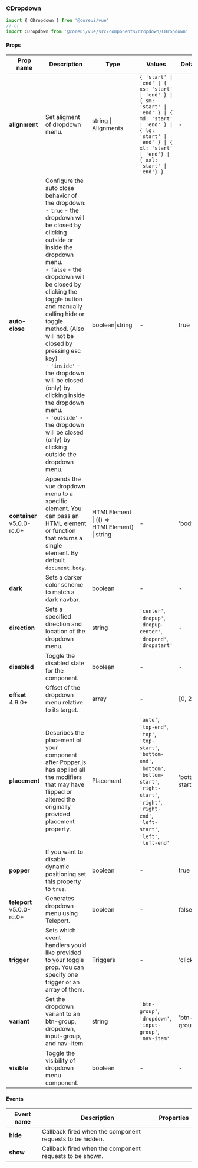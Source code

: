 ### CDropdown

```jsx
import { CDropdown } from '@coreui/vue'
// or
import CDropdown from '@coreui/vue/src/components/dropdown/CDropdown'
```

#### Props

| Prop name                                                            | Description                                                                                                                                                                                                                                                                                                                                                                                                                                                                                              | Type                                         | Values                                                                                                                                                                                        | Default        |
| -------------------------------------------------------------------- | -------------------------------------------------------------------------------------------------------------------------------------------------------------------------------------------------------------------------------------------------------------------------------------------------------------------------------------------------------------------------------------------------------------------------------------------------------------------------------------------------------- | -------------------------------------------- | --------------------------------------------------------------------------------------------------------------------------------------------------------------------------------------------- | -------------- |
| **alignment**                                                        | Set aligment of dropdown menu.                                                                                                                                                                                                                                                                                                                                                                                                                                                                           | string \| Alignments                         | `{ 'start' \| 'end' \| { xs: 'start' \| 'end' } \| { sm: 'start' \| 'end' } \| { md: 'start' \| 'end' } \| { lg: 'start' \| 'end' } \| { xl: 'start' \| 'end'} \| { xxl: 'start' \| 'end'} }` | -              |
| **auto-close**                                                       | Configure the auto close behavior of the dropdown:<br>- `true` - the dropdown will be closed by clicking outside or inside the dropdown menu.<br>- `false` - the dropdown will be closed by clicking the toggle button and manually calling hide or toggle method. (Also will not be closed by pressing esc key)<br>- `'inside'` - the dropdown will be closed (only) by clicking inside the dropdown menu.<br>- `'outside'` - the dropdown will be closed (only) by clicking outside the dropdown menu. | boolean\|string                              | -                                                                                                                                                                                             | true           |
| **container** <br><div class="badge bg-primary">v5.0.0-rc.0+</div> | Appends the vue dropdown menu to a specific element. You can pass an HTML element or function that returns a single element. By default `document.body`.                                                                                                                                                                                                                                                                                                                                                 | HTMLElement \| (() => HTMLElement) \| string | -                                                                                                                                                                                             | 'body'         |
| **dark**                                                             | Sets a darker color scheme to match a dark navbar.                                                                                                                                                                                                                                                                                                                                                                                                                                                       | boolean                                      | -                                                                                                                                                                                             | -              |
| **direction**                                                        | Sets a specified direction and location of the dropdown menu.                                                                                                                                                                                                                                                                                                                                                                                                                                            | string                                       | `'center'`, `'dropup'`, `'dropup-center'`, `'dropend'`, `'dropstart'`                                                                                                                         | -              |
| **disabled**                                                         | Toggle the disabled state for the component.                                                                                                                                                                                                                                                                                                                                                                                                                                                             | boolean                                      | -                                                                                                                                                                                             | -              |
| **offset** <br><div class="badge bg-primary">4.9.0+</div>            | Offset of the dropdown menu relative to its target.                                                                                                                                                                                                                                                                                                                                                                                                                                                      | array                                        | -                                                                                                                                                                                             | [0, 2]         |
| **placement**                                                        | Describes the placement of your component after Popper.js has applied all the modifiers that may have flipped or altered the originally provided placement property.                                                                                                                                                                                                                                                                                                                                     | Placement                                    | `'auto'`, `'top-end'`, `'top'`, `'top-start'`, `'bottom-end'`, `'bottom'`, `'bottom-start'`, `'right-start'`, `'right'`, `'right-end'`, `'left-start'`, `'left'`, `'left-end'`                | 'bottom-start' |
| **popper**                                                           | If you want to disable dynamic positioning set this property to `true`.                                                                                                                                                                                                                                                                                                                                                                                                                                  | boolean                                      | -                                                                                                                                                                                             | true           |
| **teleport** <br><div class="badge bg-primary">v5.0.0-rc.0+</div>  | Generates dropdown menu using Teleport.                                                                                                                                                                                                                                                                                                                                                                                                                                                                  | boolean                                      | -                                                                                                                                                                                             | false          |
| **trigger**                                                          | Sets which event handlers you’d like provided to your toggle prop. You can specify one trigger or an array of them.                                                                                                                                                                                                                                                                                                                                                                                      | Triggers                                     | -                                                                                                                                                                                             | 'click'        |
| **variant**                                                          | Set the dropdown variant to an btn-group, dropdown, input-group, and nav-item.                                                                                                                                                                                                                                                                                                                                                                                                                           | string                                       | `'btn-group'`, `'dropdown'`, `'input-group'`, `'nav-item'`                                                                                                                                    | 'btn-group'    |
| **visible**                                                          | Toggle the visibility of dropdown menu component.                                                                                                                                                                                                                                                                                                                                                                                                                                                        | boolean                                      | -                                                                                                                                                                                             | -              |

#### Events

| Event name | Description                                              | Properties |
| ---------- | -------------------------------------------------------- | ---------- |
| **hide**   | Callback fired when the component requests to be hidden. |
| **show**   | Callback fired when the component requests to be shown.  |
